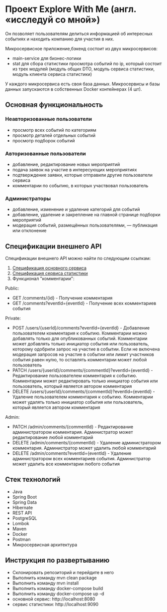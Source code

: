 # Проект Explore With Me (англ. «исследуй со мной») 
Он позволяет пользователям делиться информацией об интересных событиях и находить компанию для участия в них.

Микросервисное приложение,бэкенд состоит из двух микросервисов:
- main-service для бизнес-логики
- stat для сбора статистики просмотра событий по ip, который состоит из трех модулей (модуль общих DTO, модуль сервиса статистики, модуль клиента сервиса статистики)

У каждого микросервиса есть своя база данных.
Микросервисы и базы данных запускаются в собственных Docker контейнерах (4 шт).

## Основная функциональность
### Неавторизованные пользователи
- просмотр всех событий по категориям
- просмотр деталей отдельных событий
- просмотр подборок событий
### Авторизованные пользователи
- добавление, редактирование новых мероприятий
- подача заявок на участие в интересующих мероприятиях
- подтверждение заявки, которые отправили другие пользователи сервиса
- комментарии по событию, в которых участвовал пользователь
### Администраторы
- добавление, изменение и удаление категорий для событий
- добавление, удаление и закрепление на главной странице подборки мероприятий
- модерация событий, размещённых пользователями, — публикация или отклонение

## Спецификации внешнего API
Спецификации внешнего API можно найти по следующим ссылкам:
1. [Спецификация основного сервиса](https://github.com/masicool/java-explore-with-me-plus/blob/main/ewm-main-service-spec.json)
2. [Спецификация сервиса статистики](https://github.com/masicool/java-explore-with-me-plus/blob/main/ewm-stats-service-spec.json)
3. Функционал "комментарии":

Public:
- GET /comments/{id} - Получение комментария
- GET /comments?eventId={eventId} - Получение всех комментариев события

Private:
- POST /users/{userId}/comments?eventId={eventId} - Добавление пользователем комментария к событию. Комментарии можно добавлять только для опубликованных событий. Комментарии может добавлять только инициатор события или пользователь, которому одобрили запрос на участие в событии. Если не включена модерация запросов на участие в событии или лимит участников события равен нулю, то оставлять комментарии может любой пользователь
- PATCH /users/{userId}/comments/{commentId}?eventId={eventId} - Редактирование пользователем комментария к событию. Комментарии может редактировать только инициатор события или пользователь, который является автором комментария
- DELETE /users/{userId}/comments/{commentId}?eventId={eventId} - Удаление пользователем комментария к событию. Комментарии может удалять только инициатор события или пользователь, который является автором комментария

Admin:
- PATCH /admin/comments/{commentId} - Редактирование администратором комментария. Администратор может редактирование любой комментарий
- DELETE /admin/comments/{commentId} - Удаление администратором комментария. Администратор может удалить любой комментарий
- DELETE /admin/comments?eventId={eventId} - Удаление администратором всех комментариев события. Администратор может удалить все комментарии любого события

## Стек технологий
- Java
- Spring Boot
- Spring Data
- Hibernate
- REST API
- PostgreSQL
- Lombok
- Maven
- Docker
- Postman
- Микросервисная архитектура

## Инструкция по развертыванию
- Склонировать репозиторий и перейдите в него
- Выполнить команду mvn clean package
- Выполнить команду mvn install
- Выполнить команду docker-compose build
- Выполнить команду docker-compose up -d
- основной сервис: http://localhost:8080
- сервис статистики: http://localhost:9090 